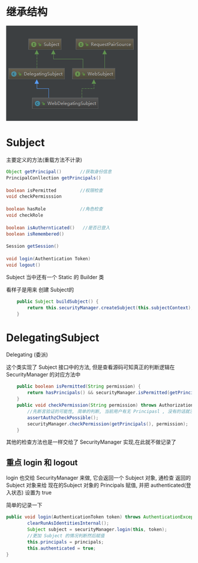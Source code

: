 # 继承结构

![](../imgs/subject.PNG)

# Subject
主要定义的方法(重载方法不计录)
```java
Object getPrincipal()       //获取身份信息
PrincipalConllection getPrincipals()

boolean isPermitted         //权限检查
void checkPermisssion

boolean hasRole             //角色检查
void checkRole

boolean isAuthernticated()   //是否已登入
boolean isRemembered()      

Session getSession()

void login(Authentication Token)
void logout()
```

Subject 当中还有一个 Static 的 Builder 类

看样子是用来 创建 Subject的
```java
    public Subject buildSubject() {
        return this.securityManager.createSubject(this.subjectContext);
    }
```
# DelegatingSubject
Delegating (委派)

这个类实现了 Subject 接口中的方法, 但是查看源码可知真正的判断逻辑在 SecurityManager 的对应方法中
```java
    public boolean isPermitted(String permission) {
        return hasPrincipals() && securityManager.isPermitted(getPrincipals(), permission);
    }
    public void checkPermission(String permission) throws AuthorizationException {
        //先断言验证的可能性, 简单的判断, 当前用户有无 Principasl , 没有的话就没必要在检查权限,抛出异常
        assertAuthzCheckPossible();
        securityManager.checkPermission(getPrincipals(), permission);
    }
```
其他的检查方法也是一样交给了 SecurityManager 实现,在此就不做记录了

## 重点 login 和 logout
login 也交给 SecurityManager 来做, 它会返回一个 Subject 对象, 通检查 返回的 Subject 对象来给 现在的Subject 对象的 Principals 赋值, 并把 authenticated(登入状态) 设置为 true

简单的记录一下
```java
public void login(AuthenticationToken token) throws AuthenticationException {
        clearRunAsIdentitiesInternal();
        Subject subject = securityManager.login(this, token);
        //更加 Subject 的情况判断然后赋值
        this.principals = principals;
        this.authenticated = true;
}
```